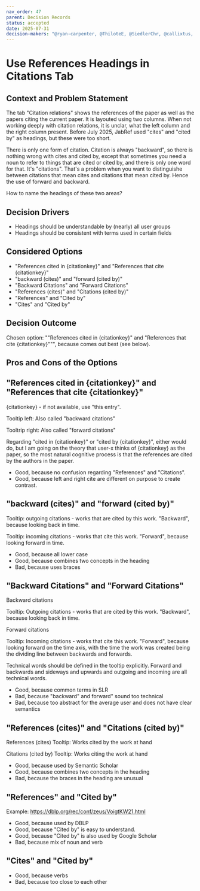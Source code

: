```yaml
---
nav_order: 47
parent: Decision Records
status: accepted
date: 2025-07-31
decision-makers: "@ryan-carpenter, @ThiloteE, @SiedlerChr, @callixtus, @koppor"
---
```

<!-- markdownlint-disable-next-line MD025 -->
# Use References Headings in Citations Tab

## Context and Problem Statement

The tab "Citation relations" shows the references of the paper as well as the papers citing the current paper.
It is layouted using two columns.
When not working deeply with citation relations, it is unclar, what the left column and the right column present.
Before July 2025, JabRef used "cites" and "cited by" as headings, but these were too short.

There is only one form of citation. Citation is always "backward", so there is nothing wrong with cites and cited by, except that sometimes you need a noun to refer to things that are cited or cited by, and there is only one word for that.
It's "citations".
That's a problem when you want to distinguishe between citations that mean cites and citations that mean cited by. Hence the use of forward and backward.

How to name the headings of these two areas?

## Decision Drivers

* Headings should be understandable by (nearly) all user groups
* Headings should be consistent with terms used in certain fields

## Considered Options

* "References cited in {citationkey}" and "References that cite {citationkey}"
* "backward (cites)" and "forward (cited by)"
* "Backward Citations" and "Forward Citations"
* "References (cites)" and "Citations (cited by)"
* "References" and "Cited by"
* "Cites" and "Cited by"

## Decision Outcome

Chosen option: ""References cited in {citationkey}" and "References that cite {citationkey}""", because comes out best (see below).

## Pros and Cons of the Options

## "References cited in {citationkey}" and "References that cite {citationkey}"

{citationkey} - if not available, use "this entry".

Tooltip left: Also called "backward citations"

Tooltrip right: Also called "forward citations"

Regarding "cited in {citationkey}" or "cited by {citationkey}", either would do, but I am going on the theory that user-x thinks of {citationkey} as the paper, so the most natural cognitive process is that the references are cited by the authors in the paper.

* Good, because no confusion regarding "References" and "Citations".
* Good, because left and right cite are different on purpose to create contrast.

## "backward (cites)" and "forward (cited by)"

Tooltip: outgoing citations - works that are cited by this work. "Backward", because looking back in time.

Tooltip: incoming citations - works that cite this work. "Forward", because looking forward in time.

* Good, because all lower case
* Good, because combines two concepts in the heading
* Bad, because uses braces

## "Backward Citations" and "Forward Citations"

Backward citations

Tooltip: Outgoing citations - works that are cited by this work. "Backward", because looking back in time.

Forward citations

Tooltip: Incoming citations - works that cite this work. "Forward", because looking forward on the time axis, with the time the work was created being the dividing line between backwards and forwards.

Technical words should be defined in the tooltip explicitly. Forward and backwards and sideways and upwards and outgoing and incoming are all technical words.

* Good, because common terms in SLR
* Bad, because "backward" and forward" sound too technical
* Bad, because too abstract for the average user and does not have clear semantics

## "References (cites)" and "Citations (cited by)"

References (cites)
Tooltip: Works cited by the work at hand

Citations (cited by)
Tooltip: Works citing the work at hand

* Good, because used by Semantic Scholar
* Good, because combines two concepts in the heading
* Bad, because the braces in the heading are unusual

## "References" and "Cited by"

Example: https://dblp.org/rec/conf/zeus/VoigtKW21.html

* Good, because used by DBLP
* Good, because "Cited by" is easy to understand.
* Good, because "Cited by" is also used by Google Scholar
* Bad, because mix of noun and verb

## "Cites" and "Cited by"

* Good, because verbs
* Bad, because too close to each other

